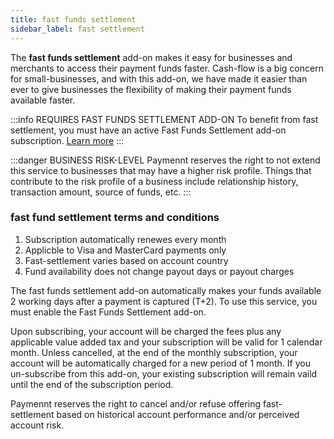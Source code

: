 ```yaml
---
title: fast funds settlement
sidebar_label: fast settlement
---
```


The **fast funds settlement** add-on makes it easy for businesses and merchants to access their payment funds faster. Cash-flow is a big concern for small-businesses, and with this add-on, we have made it easier than ever to give businesses the flexibility of making their payment funds available faster.

:::info REQUIRES FAST FUNDS SETTLEMENT ADD-ON
To benefit from fast settlement, you must have an active Fast Funds Settlement add-on subscription. [Learn more](/guides/manage/add-ons/manage)
:::

:::danger BUSINESS RISK-LEVEL
Paymennt reserves the right to not extend this service to businesses that may have a higher risk profile. Things that contribute to the risk profile of a business include relationship history, transaction amount, source of funds, etc.
:::

### fast fund settlement terms and conditions

1. Subscription automatically renewes every month
2. Applicble to Visa and MasterCard payments only
3. Fast-settlement varies based on account country
4. Fund availability does not change payout days or payout charges

The fast funds settlement add-on automatically makes your funds available 2 working days after a payment is captured (T+2). To use this service, you must enable the Fast Funds Settlement add-on.

Upon subscribing, your account will be charged the fees plus any applicable value added tax and your subscription will be valid for 1 calendar month. Unless cancelled, at the end of the monthly subscription, your account will be automatically charged for a new period of 1 month. If you un-subscribe from this add-on, your existing subscription will remain vaild until the end of the subscription period.

Paymennt reserves the right to cancel and/or refuse offering fast-settlement based on historical account performance and/or perceived account risk.
